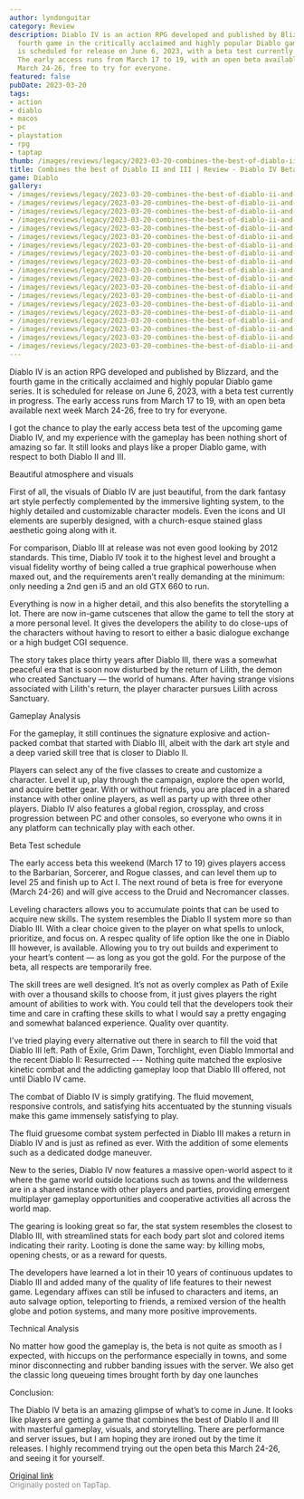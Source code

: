 ```yaml
---
author: lyndonguitar
category: Review
description: Diablo IV is an action RPG developed and published by Blizzard, and the
  fourth game in the critically acclaimed and highly popular Diablo game series. It
  is scheduled for release on June 6, 2023, with a beta test currently in progress.
  The early access runs from March 17 to 19, with an open beta available next week
  March 24-26, free to try for everyone.
featured: false
pubDate: 2023-03-20
tags:
- action
- diablo
- macos
- pc
- playstation
- rpg
- taptap
thumb: /images/reviews/legacy/2023-03-20-combines-the-best-of-diablo-ii-and-iii--review---diablo-iv-beta-test-0.avif
title: Combines the best of Diablo II and III | Review - Diablo IV Beta Test
game: Diablo
gallery:
- /images/reviews/legacy/2023-03-20-combines-the-best-of-diablo-ii-and-iii--review---diablo-iv-beta-test-0.avif
- /images/reviews/legacy/2023-03-20-combines-the-best-of-diablo-ii-and-iii--review---diablo-iv-beta-test-1.avif
- /images/reviews/legacy/2023-03-20-combines-the-best-of-diablo-ii-and-iii--review---diablo-iv-beta-test-2.avif
- /images/reviews/legacy/2023-03-20-combines-the-best-of-diablo-ii-and-iii--review---diablo-iv-beta-test-3.avif
- /images/reviews/legacy/2023-03-20-combines-the-best-of-diablo-ii-and-iii--review---diablo-iv-beta-test-4.avif
- /images/reviews/legacy/2023-03-20-combines-the-best-of-diablo-ii-and-iii--review---diablo-iv-beta-test-5.avif
- /images/reviews/legacy/2023-03-20-combines-the-best-of-diablo-ii-and-iii--review---diablo-iv-beta-test-6.avif
- /images/reviews/legacy/2023-03-20-combines-the-best-of-diablo-ii-and-iii--review---diablo-iv-beta-test-7.avif
- /images/reviews/legacy/2023-03-20-combines-the-best-of-diablo-ii-and-iii--review---diablo-iv-beta-test-8.avif
- /images/reviews/legacy/2023-03-20-combines-the-best-of-diablo-ii-and-iii--review---diablo-iv-beta-test-9.avif
- /images/reviews/legacy/2023-03-20-combines-the-best-of-diablo-ii-and-iii--review---diablo-iv-beta-test-10.avif
- /images/reviews/legacy/2023-03-20-combines-the-best-of-diablo-ii-and-iii--review---diablo-iv-beta-test-11.avif
- /images/reviews/legacy/2023-03-20-combines-the-best-of-diablo-ii-and-iii--review---diablo-iv-beta-test-12.avif
- /images/reviews/legacy/2023-03-20-combines-the-best-of-diablo-ii-and-iii--review---diablo-iv-beta-test-13.avif
- /images/reviews/legacy/2023-03-20-combines-the-best-of-diablo-ii-and-iii--review---diablo-iv-beta-test-14.avif
- /images/reviews/legacy/2023-03-20-combines-the-best-of-diablo-ii-and-iii--review---diablo-iv-beta-test-15.avif
- /images/reviews/legacy/2023-03-20-combines-the-best-of-diablo-ii-and-iii--review---diablo-iv-beta-test-16.avif
- /images/reviews/legacy/2023-03-20-combines-the-best-of-diablo-ii-and-iii--review---diablo-iv-beta-test-17.avif
- /images/reviews/legacy/2023-03-20-combines-the-best-of-diablo-ii-and-iii--review---diablo-iv-beta-test-18.avif
---
```

Diablo IV is an action RPG developed and published by Blizzard, and the fourth game in the critically acclaimed and highly popular Diablo game series. It is scheduled for release on June 6, 2023, with a beta test currently in progress. The early access runs from March 17 to 19, with an open beta available next week March 24-26, free to try for everyone.

I got the chance to play the early access beta test of the upcoming game Diablo IV, and my experience with the gameplay has been nothing short of amazing so far. It still looks and plays like a proper Diablo game, with respect to both Diablo II and III.

Beautiful atmosphere and visuals

First of all, the visuals of Diablo IV are just beautiful, from the dark fantasy art style perfectly complemented by the immersive lighting system, to the highly detailed and customizable character models. Even the icons and UI elements are superbly designed, with a church-esque stained glass aesthetic going along with it.

For comparison, Diablo III at release was not even good looking by 2012 standards. This time, Diablo IV took it to the highest level and brought a visual fidelity worthy of being called a true graphical powerhouse when maxed out, and the requirements aren’t really demanding at the minimum: only needing a 2nd gen i5 and an old GTX 660 to run.

Everything is now in a higher detail, and this also benefits the storytelling a lot. There are now in-game cutscenes that allow the game to tell the story at a more personal level. It gives the developers the ability to do close-ups of the characters without having to resort to either a basic dialogue exchange or a high budget CGI sequence.

The story takes place thirty years after Diablo III, there was a somewhat peaceful era that is soon now disturbed by the return of Lilith, the demon who created Sanctuary — the world of humans. After having strange visions associated with Lilith's return, the player character pursues Lilith across Sanctuary.

Gameplay Analysis

For the gameplay, it still continues the signature explosive and action-packed combat that started with Diablo III, albeit with the dark art style and a deep varied skill tree that is closer to Diablo II.

Players can select any of the five classes to create and customize a character. Level it up, play through the campaign, explore the open world, and acquire better gear. With or without friends, you are placed in a shared instance with other online players, as well as party up with three other players. Diablo IV also features a global region, crossplay, and cross progression between PC and other consoles, so everyone who owns it in any platform can technically play with each other.

Beta Test schedule

The early access beta this weekend (March 17 to 19) gives players access to the Barbarian, Sorcerer, and Rogue classes, and can level them up to level 25 and finish up to Act I. The next round of beta is free for everyone (March 24-26) and will give access to the Druid and Necromancer classes.

Leveling characters allows you to accumulate points that can be used to acquire new skills. The system resembles the Diablo II system more so than Diablo III. With a clear choice given to the player on what spells to unlock, prioritize, and focus on. A respec quality of life option like the one in Diablo III however, is available. Allowing you to try out builds and experiment to your heart’s content — as long as you got the gold. For the purpose of the beta, all respects are temporarily free.

The skill trees are well designed. It’s not as overly complex as Path of Exile with over a thousand skills to choose from, it just gives players the right amount of abilities to work with. You could tell that the developers took their time and care in crafting these skills to what I would say a pretty engaging and somewhat balanced experience. Quality over quantity.

I've tried playing every alternative out there in search to fill the void that Diablo III left. Path of Exile, Grim Dawn, Torchlight, even Diablo Immortal and the recent Diablo II: Resurrected --- Nothing quite matched the explosive kinetic combat and the addicting gameplay loop that Diablo III offered, not until Diablo IV came.

The combat of Diablo IV is simply gratifying. The fluid movement, responsive controls, and satisfying hits accentuated by the stunning visuals make this game immensely satisfying to play.

The fluid gruesome combat system perfected in Diablo III makes a return in Diablo IV and is just as refined as ever. With the addition of some elements such as a dedicated dodge maneuver.

New to the series, Diablo IV now features a massive open-world aspect to it where the game world outside locations such as towns and the wilderness are in a shared instance with other players and parties, providing emergent multiplayer gameplay opportunities and cooperative activities all across the world map.

The gearing is looking great so far, the stat system resembles the closest to DIablo III, with streamlined stats for each body part slot and colored items indicating their rarity. Looting is done the same way: by killing mobs, opening chests, or as a reward for quests.

The developers have learned a lot in their 10 years of continuous updates to Diablo III and added many of the quality of life features to their newest game. Legendary affixes can still be infused to characters and items, an auto salvage option, teleporting to friends, a remixed version of the health globe and potion systems, and many more positive improvements.

Technical Analysis

No matter how good the gameplay is, the beta is not quite as smooth as I expected, with hiccups on the performance especially in towns, and some minor disconnecting and rubber banding issues with the server. We also get the classic long queueing times brought forth by day one launches

Conclusion:

The Diablo IV beta is an amazing glimpse of what’s to come in June. It looks like players are getting a game that combines the best of Diablo II and III with masterful gameplay, visuals, and storytelling. There are performance and server issues, but I am hoping they are ironed out by the time it releases. I highly recommend trying out the open beta this March 24-26, and seeing it for yourself.

[Original link](https://www.taptap.io/post/4844602)<br><span style="font-size: 0.95em; color: #888;">Originally posted on TapTap.</span>
